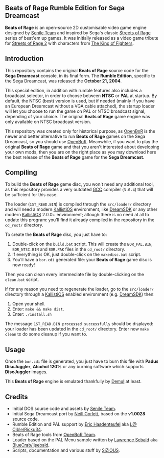 ## Beats of Rage Rumble Edition for Sega Dreamcast

**Beats of Rage** is an open-source 2D customisable video game engine designed by [Senile Team](https://www.senileteam.com/beatsofrage.html) and inspired by Sega's classic [Streets of Rage](https://en.wikipedia.org/wiki/Streets_of_Rage) series of beat'em up games. It was initially released as a video game tribute for [Streets of Rage 2](https://en.wikipedia.org/wiki/Streets_of_Rage_2) with characters from [The King of Fighters](https://en.wikipedia.org/wiki/The_King_of_Fighters).

## Introduction

This repository contains the original **Beats of Rage** source code for the **Sega Dreamcast** console, in its final form. The **Rumble Edition**, specific to the Sega Dreamcast, was released the **October 21, 2004**.

This special edition, in addition with rumble features also includes a broadcast selector, in order to choose between **NTSC** or **PAL** at startup. By default, the NTSC (best) version is used, but if needed (mainly if you have an European Dreamcast without a VGA cable attached), the startup loader will let you choose to run the game on PAL or NTSC broadcast signal, depending of your choice. The original **Beats of Rage** game engine was only available on NTSC broadcast version.

This repository was created only for historical purpose, as [OpenBoR](https://github.com/sega-dreamcast/openbor/) is the newer and better alternative to run **Beats of Rage** games on the Sega Dreamcast, so you should use [OpenBoR](https://github.com/sega-dreamcast/openbor/). Meanwhile, if you want to play the original **Beats of Rage** game and that you aren't interested about developing your own mods, then you are on the right place as you may download here the best release of the **Beats of Rage** game for the **Sega Dreamcast**.

## Compiling

To build the **Beats of Rage** game disc, you won't need any additional tool, as this repository provides a very outdated [GCC](https://gcc.gnu.org/) compiler (`3.0.4`) that will be sufficient for this case.

The loader (`1ST_READ.BIN`) is compiled through the `src/loader/` directory and will need a modern [KallistiOS](http://gamedev.allusion.net/softprj/kos/) environment, like [DreamSDK](https://www.dreamsdk.org/) or any other modern [KallistiOS](http://gamedev.allusion.net/softprj/kos/) 2.0.0+ environment; altough there is no need at all to update this program: you'll find it already compiled in the repository in the `cd_root/` directory.

To create the **Beats of Rage** disc, you just have to:

1. Double-click on the `build.bat` script. This will create the `BOR_PAL.BIN`, `BOR_NTSC.BIN` and `BOR.PAK` files in the `cd_root/` directory.
2. If everything is OK, just double-click on the `makedisc.bat` script.
3. You'll have a `bor.cdi` generated file: your **Beats of Rage** game disc is now ready!

Then you can clean every intermediate file by double-clicking on the `clean.bat` script.

If for any reason you need to regenerate the loader, go to the `src/loader/` directory through a [KallistiOS](http://gamedev.allusion.net/softprj/kos/) enabled environment (e.g. [DreamSDK](https://www.dreamsdk.org/)) then:

1. Open your shell.
2. Enter: `make && make dist`.
3. Enter: `./install.sh`

The message `1ST_READ.BIN processed successfully` should be displayed: your loader has been updated in the `cd_root/` directory. Enter now `make clean` to do some cleanup if you want to.

## Usage

Once the `bor.cdi` file is generated, you just have to burn this file with **Padus DiscJuggler**, **Alcohol 120%** or any burning software which supports **DiscJuggler** images.

This **Beats of Rage** engine is emulated thankfully by [Demul](http://demul.emulation64.com/) at least.

## Credits

* Initial DOS source code and assets by [Senile Team](https://www.senileteam.com/beatsofrage.html).
* Initial Sega Dreamcast port by [Neill Corlett](http://www.neillcorlett.com/), based on the **v1.0028** source code.
* Rumble Edition and PAL support by [Eric Hasdenteufel](http://la.cible.free.fr/index.htm#BOR) aka [L@ Cible/Ricku34](https://github.com/Ricku34).
* Beats of Rage tools from [OpenBoR Team](http://www.chronocrash.com/).
* Loader based on the PAL Menu sample written by [Lawrence Sebald](http://dcemulation.org/) aka [BlueCrab/ljsebald](https://github.com/ljsebald).
* Scripts, documentation and various stuff by [SiZiOUS](http://www.sizious.com/).
